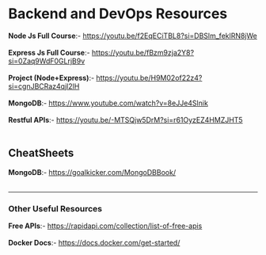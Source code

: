 <h1>Backend and DevOps Resources</h1>

<b>Node Js Full Course</b>:- https://youtu.be/f2EqECiTBL8?si=DBSlm_feklRN8jWe  
<br>
<b>Express Js Full Course</b>:- https://youtu.be/fBzm9zja2Y8?si=0Zaq9WdF0GLrjB9v  
<br>
<b>Project (Node+Express)</b>:- https://youtu.be/H9M02of22z4?si=cgnJBCRaz4qjl2lH  
<br>
<b>MongoDB</b>:- https://www.youtube.com/watch?v=8eJJe4Slnik  
<br>
<b>Restful APIs</b>:- https://youtu.be/-MTSQjw5DrM?si=r61OyzEZ4HMZJHT5  
<br>

<h2>CheatSheets</h2>

<b>MongoDB</b>:- https://goalkicker.com/MongoDBBook/  
<br>

<hr>

<h3>Other Useful Resources</h3>

<b>Free APIs</b>:- https://rapidapi.com/collection/list-of-free-apis  
<br>
<b>Docker Docs</b>:- https://docs.docker.com/get-started/  





